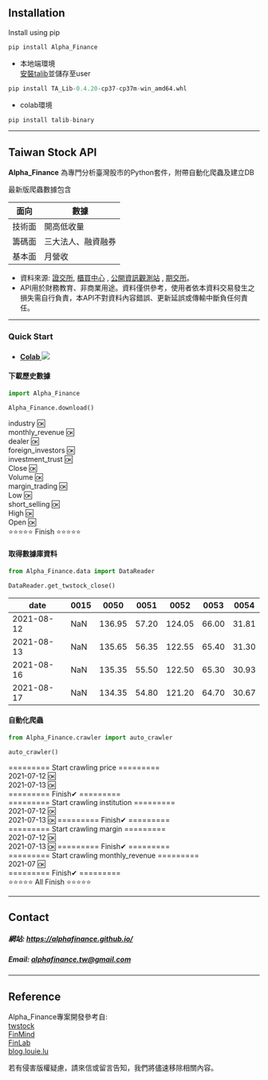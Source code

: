 ## Installation
Install using pip

```python
pip install Alpha_Finance
```

* 本地端環境  
[安裝talib](https://www.lfd.uci.edu/~gohlke/pythonlibs/#ta-lib)並儲存至user
```python
pip install TA_Lib-0.4.20-cp37-cp37m-win_amd64.whl
```

* colab環境  
```python
pip install talib-binary
```

---------------------------------------------------------------------------------------

## Taiwan Stock API

**Alpha_Finance** 為專門分析臺灣股市的Python套件，附帶自動化爬蟲及建立DB

最新版爬蟲數據包含

|面向|數據|
|-|-|
|技術面|開高低收量|
|籌碼面|三大法人、融資融券|
|基本面|月營收|


* 資料來源:
  [證交所](https://www.twse.com.tw/zh/), [櫃買中心](https://www.tpex.org.tw/web/)
  , [公開資訊觀測站](https://mops.twse.com.tw/mops/web/index)
  , [期交所](https://www.taifex.com.tw/cht/index)。
* API用於財務教育、非商業用途。資料僅供參考，使用者依本資料交易發生之損失需自行負責，本API不對資料內容錯誤、更新延誤或傳輸中斷負任何責任。

---------------------------------------------------------------------------------------------------------------------------------

### **Quick Start**

* #### [Colab ![](https://colab.research.google.com/assets/colab-badge.svg)](https://colab.research.google.com/drive/16hhqppSYhFqNiCeVbV_aAj0nsf6B3r2c?usp=sharing)

#### 下載歷史數據
```python
import Alpha_Finance

Alpha_Finance.download()
```

industry 🆗  
monthly_revenue 🆗  
dealer 🆗  
foreign_investors 🆗  
investment_trust 🆗  
Close 🆗  
Volume 🆗  
margin_trading 🆗  
Low 🆗  
short_selling 🆗  
High 🆗  
Open 🆗  
⭐⭐⭐⭐⭐ Finish ⭐⭐⭐⭐⭐

#### 取得數據庫資料
```python
from Alpha_Finance.data import DataReader

DataReader.get_twstock_close()
```

|date|0015|0050|0051|0052|0053|0054|
|-|-|-|-|-|-|-|
|2021-08-12|NaN|136.95|57.20|124.05|66.00|31.81|22.38|
|2021-08-13|NaN|135.65|56.35|122.55|65.40|31.30|22.45|
|2021-08-16|NaN|135.35|55.50|122.50|65.30|30.93|22.06|
|2021-08-17|NaN|134.35|54.80|121.20|64.70|30.67|

#### 自動化爬蟲
```python
from Alpha_Finance.crawler import auto_crawler

auto_crawler()
```
========= Start crawling price =========  
2021-07-12 🆗  
2021-07-13 🆗  
=========       Finish✔         =========  
========= Start crawling institution =========  
2021-07-12 🆗  
2021-07-13 🆗 
=========       Finish✔         =========  
========= Start crawling margin =========  
2021-07-12 🆗  
2021-07-13 🆗 
=========       Finish✔         =========  
========= Start crawling monthly_revenue =========  
2021-07 🆗  
=========       Finish✔         =========  
⭐⭐⭐⭐⭐ All Finish ⭐⭐⭐⭐⭐  

----------------------------------------------------------------

## Contact

##### 網站: https://alphafinance.github.io/  
##### Email: alphafinance.tw@gmail.com

---------------------------------------------------------------
## Reference

Alpha_Finance專案開發參考自:  
[twstock](https://twstock.readthedocs.io/zh_TW/latest/)  
[FinMind](https://finmindtrade.com/)  
[FinLab](https://www.finlab.tw/)  
[blog.louie.lu](https://blog.louie.lu/)

若有侵害版權疑慮，請來信或留言告知，我們將儘速移除相關內容。